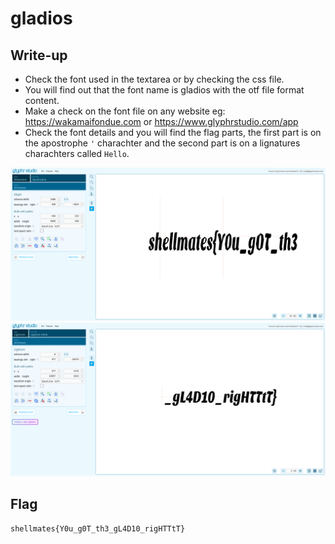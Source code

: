 # gladios

## Write-up

- Check the font used in the textarea or by checking the css file.
- You will find out that the font name is gladios with the otf file format content.
- Make a check on the font file on any website eg: <a href="https://wakamaifondue.com/">https://wakamaifondue.com</a> or <a href="https://www.glyphrstudio.com/app/">https://www.glyphrstudio.com/app</a>
- Check the font details and you will find the flag parts, the first part is on the apostrophe `'` charachter and the second part is on a lignatures charachters called `Hello`.

![First part](part1.png)
![Second part](part2.png)


## Flag

`shellmates{Y0u_g0T_th3_gL4D10_rigHTTtT}`